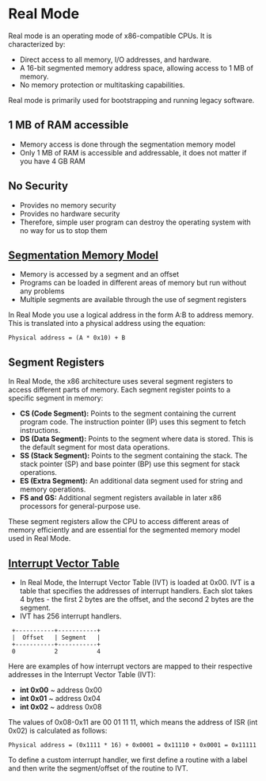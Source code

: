 # Real Mode

Real mode is an operating mode of x86-compatible CPUs. It is characterized by:

- Direct access to all memory, I/O addresses, and hardware.
- A 16-bit segmented memory address space, allowing access to 1 MB of memory.
- No memory protection or multitasking capabilities.

Real mode is primarily used for bootstrapping and running legacy software.

## 1 MB of RAM accessible

- Memory access is done through the segmentation memory model
- Only 1 MB of RAM is accessible and addressable, it does not matter if you have 4 GB RAM

## No Security

- Provides no memory security
- Provides no hardware security
- Therefore, simple user program can destroy the operating system with no way for us to stop them

## [Segmentation Memory Model](https://wiki.osdev.org/Segmentation)

- Memory is accessed by a segment and an offset
- Programs can be loaded in different areas of memory but run without any problems
- Multiple segments are available through the use of segment registers

In Real Mode you use a logical address in the form A:B to address memory. This is translated into a physical address using the equation:

```
Physical address = (A * 0x10) + B
```

## Segment Registers

In Real Mode, the x86 architecture uses several segment registers to access different parts of memory. Each segment register points to a specific segment in memory:

- **CS (Code Segment):** Points to the segment containing the current program code. The instruction pointer (IP) uses this segment to fetch instructions.
- **DS (Data Segment):** Points to the segment where data is stored. This is the default segment for most data operations.
- **SS (Stack Segment):** Points to the segment containing the stack. The stack pointer (SP) and base pointer (BP) use this segment for stack operations.
- **ES (Extra Segment):** An additional data segment used for string and memory operations.
- **FS and GS:** Additional segment registers available in later x86 processors for general-purpose use.

These segment registers allow the CPU to access different areas of memory efficiently and are essential for the segmented memory model used in Real Mode.

## [Interrupt Vector Table](http://wiki.osdev.org/Exceptions)

- In Real Mode, the Interrupt Vector Table (IVT) is loaded at 0x00. IVT is a table that specifies the addresses of interrupt handlers. Each slot takes 4 bytes - the first 2 bytes are the offset, and the second 2 bytes are the segment.
- IVT has 256 interrupt handlers.

```
 +-----------+-----------+
 |  Offset   | Segment   |
 +-----------+-----------+
 0           2           4
 ```

Here are examples of how interrupt vectors are mapped to their respective addresses in the Interrupt Vector Table (IVT):

- **int 0x00** ~ address 0x00
- **int 0x01** ~ address 0x04
- **int 0x02** ~ address 0x08

The values of 0x08-0x11 are 00 01 11 11, which means the address of ISR (int 0x02) is calculated as follows:

```
Physical address = (0x1111 * 16) + 0x0001 = 0x11110 + 0x0001 = 0x11111
```

To define a custom interrupt handler, we first define a routine with a label and then write the segment/offset of the routine to IVT.